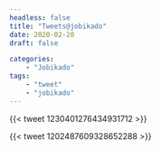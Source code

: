 ```yaml
---
headless: false
title: "Tweets@jobikado"
date: 2020-02-20
draft: false

categories:
    - "Jobikado"
tags: 
    - "tweet"
    - "jobikado"
---
```


{{< tweet 1230401276434931712 >}}

<!--more-->

{{< tweet 1202487609328652288 >}}
